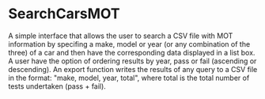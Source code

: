# SearchCarsMOT
A simple interface that allows the user to search a CSV file with MOT information by specifing a make, model or year (or any combination of the three) of a car and then have the corresponding data displayed in a list box. 
A user have the option of ordering results by year, pass or fail (ascending or descending). An export function writes the results of any query to a CSV file in the format: "make, model, year, total", where total is the total number of tests undertaken (pass + fail).
